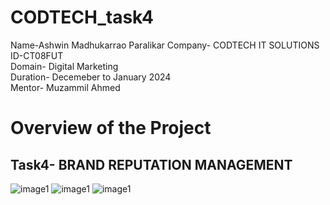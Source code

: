 # CODTECH_task4
Name-Ashwin Madhukarrao Paralikar
Company- CODTECH IT SOLUTIONS<br>
ID-CT08FUT<br>
Domain- Digital Marketing<br>
Duration- Decemeber to January 2024<br>
Mentor- Muzammil Ahmed

# Overview of the Project
## Task4- BRAND REPUTATION MANAGEMENT
![image1](https://github.com/ashwin2023paralikar/codtech_4/blob/abe4bea1118ba20c9f3eac529d59d2d751019a6f/Screenshot%202025-01-24%20170325.png)
![image1](https://github.com/ashwin2023paralikar/codtech_4/blob/abe4bea1118ba20c9f3eac529d59d2d751019a6f/Screenshot%202025-01-24%20170344.png)
![image1](https://github.com/ashwin2023paralikar/codtech_4/blob/abe4bea1118ba20c9f3eac529d59d2d751019a6f/Screenshot%202025-01-24%20170401.png)
